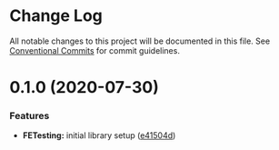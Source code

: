 # Change Log

All notable changes to this project will be documented in this file.
See [Conventional Commits](https://conventionalcommits.org) for commit guidelines.

# 0.1.0 (2020-07-30)


### Features

* **FETesting:** initial library setup ([e41504d](https://github.com/GetTerminus/terminus-oss/commit/e41504dc62b3af587ac81ac7b2c84ca9557e6151))
